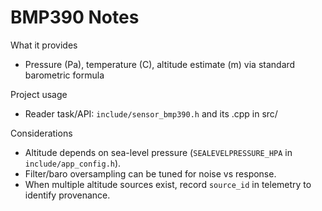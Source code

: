# BMP390 Notes

What it provides
- Pressure (Pa), temperature (C), altitude estimate (m) via standard barometric formula

Project usage
- Reader task/API: `include/sensor_bmp390.h` and its .cpp in src/

Considerations
- Altitude depends on sea-level pressure (`SEALEVELPRESSURE_HPA` in `include/app_config.h`).
- Filter/baro oversampling can be tuned for noise vs response.
- When multiple altitude sources exist, record `source_id` in telemetry to identify provenance.
